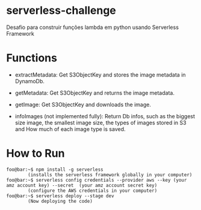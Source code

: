 # serverless-challenge
Desafio para construir funções lambda em python usando Serverless Framework

# Functions 

- extractMetadata:
    Get S3ObjectKey and stores the image metadata in DynamoDb.

- getMetadata:
    Get S3ObjectKey and returns the image metadata.

- getImage:
    Get S3ObjectKey and downloads the image. 

- infoImages (not implemented fully):
    Return Db infos, such as the biggest size image, the smallest image size, the types of images stored in S3 and How much of each image type is saved.


# How to Run



```console
foo@bar:~$ npm install -g serverless
        (installs the serverless framework globally in your computer)
foo@bar:~$ serverless config credentials --provider aws --key (your amz account key) --secret  (your amz account secret key)
        (configure the AWS credentials in your computer)
foo@bar:~$ serverless deploy --stage dev
        (Now deploying the code)
```



